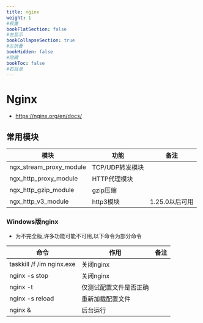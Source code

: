 ```yaml
---
title: nginx
weight: 1
#权重
bookFlatSection: false
#左显示
bookCollapseSection: true
#左折叠
bookHidden: false
#隐藏
bookToc: false
#右目录
---
```


# Nginx
* https://nginx.org/en/docs/

## 常用模块

|模块|功能|备注|
|-|-|-|
|ngx_stream_proxy_module|TCP/UDP转发模块||
|ngx_http_proxy_module|HTTP代理模块||
|ngx_http_gzip_module|gzip压缩||
|ngx_http_v3_module|http3模块|1.25.0以后可用|

### Windows版nginx
* 为不完全版,许多功能可能不可用,以下命令为部分命令

|命令|作用|备注|
|-|-|-|
|taskkill /f /im nginx.exe|关闭nginx||
|nginx -s stop|关闭nginx||
|nginx -t|仅测试配置文件是否正确||
|nginx -s reload|重新加载配置文件||
|nginx &|后台运行|
